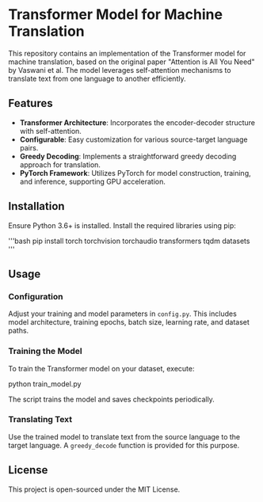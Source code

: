 # Transformer Model for Machine Translation

This repository contains an implementation of the Transformer model for machine translation, based on the original paper "Attention is All You Need" by Vaswani et al. The model leverages self-attention mechanisms to translate text from one language to another efficiently.

## Features

- **Transformer Architecture**: Incorporates the encoder-decoder structure with self-attention.
- **Configurable**: Easy customization for various source-target language pairs.
- **Greedy Decoding**: Implements a straightforward greedy decoding approach for translation.
- **PyTorch Framework**: Utilizes PyTorch for model construction, training, and inference, supporting GPU acceleration.

## Installation

Ensure Python 3.6+ is installed. Install the required libraries using pip:

'''bash
pip install torch torchvision torchaudio transformers tqdm datasets
'''

## Usage

### Configuration

Adjust your training and model parameters in `config.py`. This includes model architecture, training epochs, batch size, learning rate, and dataset paths.

### Training the Model

To train the Transformer model on your dataset, execute:

python train_model.py


The script trains the model and saves checkpoints periodically.

### Translating Text

Use the trained model to translate text from the source language to the target language. A `greedy_decode` function is provided for this purpose.

## License

This project is open-sourced under the MIT License.

